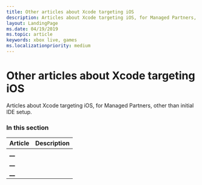 ```yaml
---
title: Other articles about Xcode targeting iOS
description: Articles about Xcode targeting iOS, for Managed Partners, other than initial IDE setup.
layout: LandingPage
ms.date: 04/19/2019
ms.topic: article
keywords: xbox live, games
ms.localizationpriority: medium
---
```


# Other articles about Xcode targeting iOS

Articles about Xcode targeting iOS, for Managed Partners, other than initial IDE setup.


### In this section

| Article | Description |
|---------|-------------|
| [__](__) |  |
| [__](__) |  |
| [__](__) |  |
